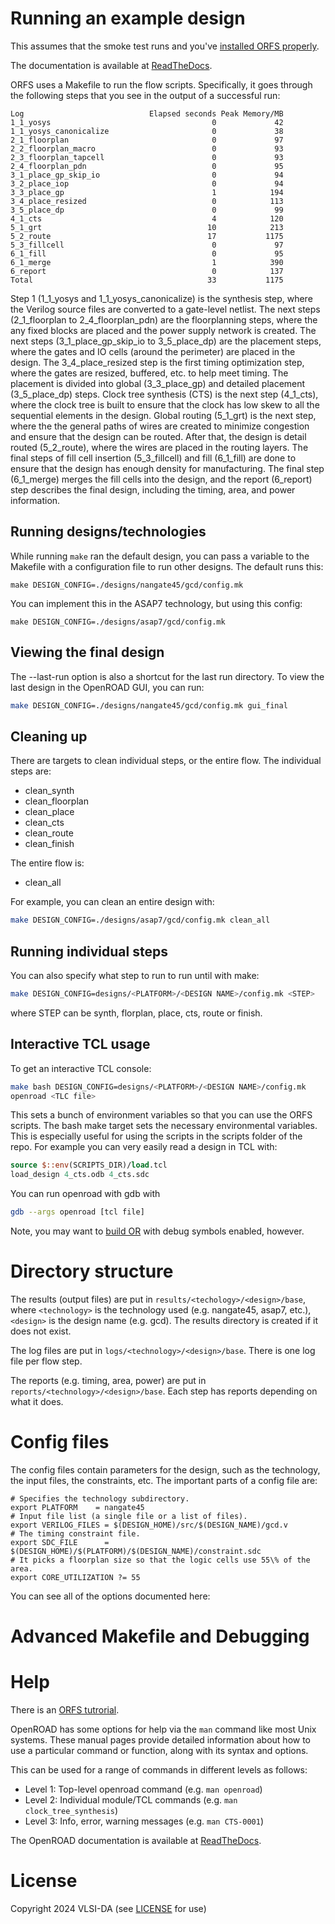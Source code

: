 # Running an example design

This assumes that the smoke test runs and you've [installed ORFS properly](orfs-installation.md).

The documentation is available at [ReadTheDocs](https://openroad.readthedocs.io/en/latest/).

ORFS uses a Makefile to run the flow scripts. Specifically, it goes through the following steps that you see in the output
of a successful run:

```
Log                            Elapsed seconds Peak Memory/MB
1_1_yosys                                    0             42
1_1_yosys_canonicalize                       0             38
2_1_floorplan                                0             97
2_2_floorplan_macro                          0             93
2_3_floorplan_tapcell                        0             93
2_4_floorplan_pdn                            0             95
3_1_place_gp_skip_io                         0             94
3_2_place_iop                                0             94
3_3_place_gp                                 1            194
3_4_place_resized                            0            113
3_5_place_dp                                 0             99
4_1_cts                                      4            120
5_1_grt                                     10            213
5_2_route                                   17           1175
5_3_fillcell                                 0             97
6_1_fill                                     0             95
6_1_merge                                    1            390
6_report                                     0            137
Total                                       33           1175
```

Step 1 (1_1_yosys and 1_1_yosys_canonicalize) is the synthesis step, where the
Verilog source files are converted to a gate-level netlist. The next steps
(2_1_floorplan to 2_4_floorplan_pdn) are the floorplanning steps, where the any
fixed blocks are placed and the power supply network is created. The next steps
(3_1_place_gp_skip_io to 3_5_place_dp) are the placement steps, where the gates
and IO cells (around the perimeter) are placed in the design. The
3_4_place_resized step is the first timing optimization step, where the gates
are resized, buffered, etc. to help meet timing. The placement is divided into
global (3_3_place_gp) and detailed placement (3_5_place_dp) steps. Clock tree
synthesis (CTS) is the next step (4_1_cts), where the clock tree is built to
ensure that the clock has low skew to all the sequential elements in the
design. Global routing (5_1_grt) is the next step, where the the general paths
of wires are created to minimize congestion and ensure that the design can be
routed. After that, the design is detail routed (5_2_route), where the wires
are placed in the routing layers. The final steps of fill cell insertion
(5_3_fillcell) and fill (6_1_fill) are done to ensure that the design has
enough density for manufacturing. The final step (6_1_merge) merges the fill
cells into the design, and the report (6_report) step describes the final
design, including the timing, area, and power information.

## Running designs/technologies

While running ```make``` ran the default design, you can pass a variable to the Makefile with a configuration file
to run other designs. The default runs this:

```
make DESIGN_CONFIG=./designs/nangate45/gcd/config.mk
```

You can implement this in the ASAP7 technology, but using this config:

```
make DESIGN_CONFIG=./designs/asap7/gcd/config.mk
```

## Viewing the final design

The --last-run option is also a shortcut for the last run directory. To view the last design in
the OpenROAD GUI, you can run:

```bash
make DESIGN_CONFIG=./designs/nangate45/gcd/config.mk gui_final
```

## Cleaning up

There are targets to clean individual steps, or the entire flow. The individual steps are:

* clean_synth
* clean_floorplan
* clean_place
* clean_cts
* clean_route
* clean_finish

The entire flow is:

* clean_all

For example, you can clean an entire design with:

```bash
make DESIGN_CONFIG=./designs/asap7/gcd/config.mk clean_all
```

## Running individual steps

You can also specify what step to run to run until with make:

```bash
make DESIGN_CONFIG=designs/<PLATFORM>/<DESIGN NAME>/config.mk <STEP>
```

where STEP can be synth, florplan, place, cts, route or finish.

## Interactive TCL usage

To get an interactive TCL console:  

```bash
make bash DESIGN_CONFIG=designs/<PLATFORM>/<DESIGN NAME>/config.mk
openroad <TLC file>
```

This sets a bunch of environment variables so that you can use the ORFS scripts.
The bash make target sets the necessary environmental variables. This is
especially useful for using the scripts in the scripts folder of the repo. For
example you can very easily read a design in TCL with:

```tcl
source $::env(SCRIPTS_DIR)/load.tcl
load_design 4_cts.odb 4_cts.sdc
```

You can run openroad with gdb with

```bash
gdb --args openroad [tcl file]
```

Note, you may want to [build OR](orfs-build.md) with debug symbols enabled, however.

# Directory structure

The results (output files) are put in ```results/<techology>/<design>/base```,
where ```<technology>``` is the technology used (e.g. nangate45, asap7, etc.),
```<design>``` is the design name (e.g. gcd). The results directory is created
if it does not exist.

The log files are put in ```logs/<technology>/<design>/base```. There is one
log file per flow step.

The reports (e.g. timing, area, power) are put in
```reports/<technology>/<design>/base```. Each step has reports depending on what
it does.

# Config files

The config files contain parameters for the design, such as the technology, the
input files, the constraints, etc. The important parts of a config file
are:

```
# Specifies the technology subdirectory.
export PLATFORM    = nangate45
# Input file list (a single file or a list of files).
export VERILOG_FILES = $(DESIGN_HOME)/src/$(DESIGN_NAME)/gcd.v
# The timing constraint file.
export SDC_FILE      = $(DESIGN_HOME)/$(PLATFORM)/$(DESIGN_NAME)/constraint.sdc
# It picks a floorplan size so that the logic cells use 55\% of the area.
export CORE_UTILIZATION ?= 55
```

You can see all of the options documented here:

# Advanced Makefile and Debugging

# Help

There is an [ORFS tutrorial](https://openroad-flow-scripts.readthedocs.io/en/latest/tutorials/FlowTutorial.html).

OpenROAD has some options for help via the ``man`` command like most
Unix systems. These manual pages provide detailed information about how to use
a particular command or function, along with its syntax and options.

This can be used for a range of commands in different levels as follows:

* Level 1: Top-level openroad command (e.g. ``man openroad``)
* Level 2: Individual module/TCL commands (e.g. ``man clock_tree_synthesis``)
* Level 3: Info, error, warning messages (e.g. ``man CTS-0001``)

The OpenROAD documentation is available at [ReadTheDocs](https://openroad.readthedocs.io/en/latest/).

# License

Copyright 2024 VLSI-DA (see [LICENSE](LICENSE) for use)
